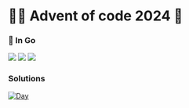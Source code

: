 # 🎅🏻 Advent of code 2024 🎄

### 🥏 In Go

![](https://img.shields.io/badge/day%20📅-2-blue)
![](https://img.shields.io/badge/stars%20⭐-3-yellow)
![](https://img.shields.io/badge/days%20completed-1-red)

### Solutions

[![Day](https://badgen.net/badge/01/%E2%98%85%E2%98%85/green)](day1/)
